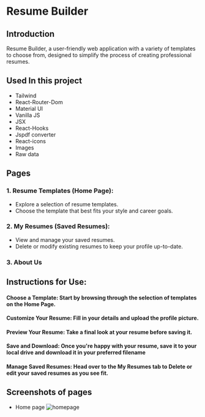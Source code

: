 # Resume Builder

## Introduction

Resume Builder, a user-friendly web application with a variety of templates to choose from, designed to simplify the process of creating professional resumes. 

## Used In this project

* Tailwind
* React-Router-Dom
* Material UI
* Vanilla JS
* JSX
* React-Hooks
* Jspdf converter
* React-icons
* Images
* Raw data

## Pages

### 1. Resume Templates (Home Page):
* Explore a selection of resume templates.
* Choose the template that best fits your style and career goals.
### 2. My Resumes (Saved Resumes):
* View and manage your saved resumes.
* Delete or modify existing resumes to keep your profile up-to-date.
### 3. About Us

## Instructions for Use:

#### Choose a Template: Start by browsing through the selection of templates on the Home Page.
#### Customize Your Resume: Fill in your details and upload the profile picture.
#### Preview Your Resume: Take a final look at your resume before saving it.
#### Save and Download: Once you're happy with your resume, save it to your local drive and download it in your preferred filename
#### Manage Saved Resumes: Head over to the My Resumes tab to Delete or edit your saved resumes as you see fit.

## Screenshots of pages

* Home page
![homepage](https://i.imgur.com/dzu3y65.png)


